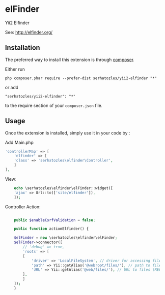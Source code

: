 elFinder
========
Yii2 Elfinder

See: http://elfinder.org/

Installation
------------

The preferred way to install this extension is through [composer](http://getcomposer.org/download/).

Either run

```
php composer.phar require --prefer-dist serhatozles/yii2-elfinder "*"
```

or add

```
"serhatozles/yii2-elfinder": "*"
```

to the require section of your `composer.json` file.


Usage
-----

Once the extension is installed, simply use it in your code by  :

Add Main.php
```php
'controllerMap' => [
    'elfinder' => [
	'class' => 'serhatozles\elfinder\Controller',
    ]
],
```

View:
```php
    echo \serhatozles\elfinder\elFinder::widget([
	'ajax' => Url::to(['site/elfinder']),
    ]); 
```

Controller Action:
```php

    public $enableCsrfValidation = false;

    public function actionElfinder() {

	$elFinder = new \serhatozles\elfinder\elFinder;
	$elFinder->connector([
	    // 'debug' => true,
	    'roots' => [
		[
		    'driver' => 'LocalFileSystem', // driver for accessing file system (REQUIRED)
		    'path' => Yii::getAlias('@webroot/files/'), // path to files (REQUIRED)
		    'URL' => Yii::getAlias('@web/files/'), // URL to files (REQUIRED)
		],
	    ]
	]);
    }
```
